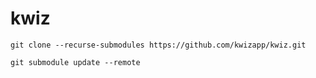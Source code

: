 # kwiz

`git clone --recurse-submodules https://github.com/kwizapp/kwiz.git`

`git submodule update --remote`
